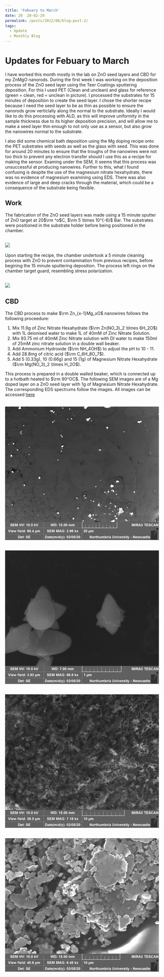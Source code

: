 ```yaml
---
title: 'Febuary to March'
date: 20  20-02-29
permalink: /posts/2012/08/blog-post-2/
tags:
  - Update
  - Monthly Blog
---
```

Updates for Febuary to March
=======

I have worked this month mostly in the lab on ZnO seed layers and CBD for my ZnMgO nanorods. During the first week I was working on the deposition process of the ZnO seed layer using the Teer Coatings sputtering deposition. For this I used PET (Clean and unclean) and glass for reference (green = clean, red = unclean in picture). I processed the substrates for 15 minutes of deposition to create the seed layer. I chose the shorter recipe because I need the seed layer to be as thin as possible to ensure the nanorods grow verticlally along the normal to the substrate. Ideally I would like to do this processing with ALD, as this will improve uniformity in the sample thickness due to its higher deposition precision, and will allow me to make a seed layer thin enough to not only use as a sensor, but also grow the nanowires normal to the substrate.

I also did some chemical bath deposition using the Mg doping recipe onto the PET substrates with seeds as well as the glass with seed. This was done for around 20 minutes to ensure that the troughs of the nanowires were not too thick to prevent any electron transfer should I use this as a recipe for making the sensor. Examing under the SEM, It seems that this process was unsuccessful at producing nanowires. Further to this, what I found confusing is despite the use of the magnesium nitrate hexahydrate, there was no evidence of magnesium examining using EDS. There was also evidence of large and deep cracks through the material, which could be a consequence of the substrate being flexible.

Work
--------

The fabrication of the ZnO seed layers was made using a 15 minute sputter of ZnO target at 20$\rm ^o$C, $\rm 5 \times 10^{-6}$ Bar. The substrates were positioned in the substrate holder before being positioned in the chamber.

<br/><img src='/images/IMG_20200217_164035.jpg'>

Upon starting the recipe, the chamber undertook a 5 minute cleaning process with ZnO to prevent contamination from previous recipes, before begining the 15 minute sputtering deposition. The process left rings on the chamber target guard, resembling stress polarization.

<br/><img src='/images/IMG_20200218_153440.jpg'>

CBD
--------

The CBD process to make $\rm Zn_{x-1}Mg_xO$ nanowires follows the following proceedure:
1. Mix 11.9g of Zinc Nitrate Hexahydrate ($\rm Zn(NO_3)_2 \times 6H_2O$) with 1L deionised water to make 1L of 40mM of Zinc Nitrate Solution.
1. Mix 93.75 ml of 40mM Zinc Nitrate solution with DI water to make 150ml of 25mM zinc nitrate solution in a double wall beaker.
1. Add Ammonium Hydroxide ($\rm NH_4OH$) to adjust the pH to 10 - 11. 
1. Add 28.8mg of citric acid ($\rm C_6H_8O_7$).
1. Add 5 (0.33g), 10 (0.66g) and 15 (1g) of Magnesium Nitrate Hexahydrate ($\rm Mg(NO_3)_2 \times H_2O$).

This process is prepared in a double walled beaker, which is connected up to a hotbath heated to $\rm 90^OC$. The following SEM images are of a Mg doped layer on a ZnO seed layer with 1g of Magnesium Nitrate Hexahydrate. The corresponding EDS spectrums follow the images. All images can be accessed [here](https://ewanmatheson.github.io/tree/master/images/ZnMgOSEM/GlassZnO)

<br/><img src='/images/ZnMgOSEM/GlassZnO/Glass20umhighcontrast-Spectrum1and3.jpg'>



<br/><img src='/images/ZnMgOSEM/GlassZnO/Glass1umhighcontrast.jpg'>

<br/><img src='/images/ZnMgOSEM/GlassZnO/Glass10umfeature1-spectrum2.jpg'>

<br/><img src='/images/ZnMgOSEM/GlassZnO/Glass10umfeature2-spectrum4.jpg'>